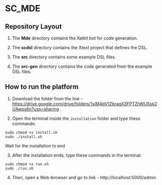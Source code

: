 # SC_MDE

## Repository Layout

1) The **Mde** directory contains the Xatkit bot for code generation.

2) The **scdsl** directory contains the Xtext project that defines the DSL.

3) The **src** directory contains some example DSL files.

4) The **src-gen** directory contains the code generated from the example DSL files.

## How to run the platform

1) Download the folder from the line - https://drive.google.com/drive/folders/1siM4dV1ZbragX3FPTZhWUSsk2UAwps6n?usp=sharing .

2) Open the terminal inside the `installation` folder and type these commands:

```
sudo chmod +x install.sh
sudo ./install.sh
```
Wait for the installation to end

3) After the installation ends, type these commands in the terminal:

```
sudo chmod +x run.sh
sudo ./run.sh
```

4) Then, open a Web-browser and go to link - http://localhost:5000/admin

